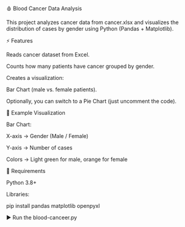 🩸 Blood Cancer Data Analysis

This project analyzes cancer data from cancer.xlsx and visualizes the distribution of cases by gender using Python (Pandas + Matplotlib).

⚡ Features

Reads cancer dataset from Excel.

Counts how many patients have cancer grouped by gender.

Creates a visualization:

Bar Chart (male vs. female patients).

Optionally, you can switch to a Pie Chart (just uncomment the code).

📂 Example Visualization

Bar Chart:

X-axis → Gender (Male / Female)

Y-axis → Number of cases

Colors → Light green for male, orange for female

🔧 Requirements

Python 3.8+

Libraries:

pip install pandas matplotlib openpyxl

▶️ Run the blood-canceer.py
